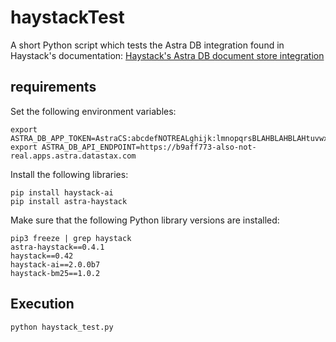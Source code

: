 # haystackTest

A short Python script which tests the Astra DB integration found in Haystack's documentation: [Haystack's Astra DB document store integration](https://docs.haystack.deepset.ai/v2.0/docs/astradocumentstore)

## requirements

Set the following environment variables:
```
export ASTRA_DB_APP_TOKEN=AstraCS:abcdefNOTREALghijk:lmnopqrsBLAHBLAHBLAHtuvwxyz
export ASTRA_DB_API_ENDPOINT=https://b9aff773-also-not-real.apps.astra.datastax.com
```

Install the following libraries:
```
pip install haystack-ai
pip install astra-haystack
```

Make sure that the following Python library versions are installed:
```
pip3 freeze | grep haystack
astra-haystack==0.4.1
haystack==0.42
haystack-ai==2.0.0b7
haystack-bm25==1.0.2
```

## Execution
```
python haystack_test.py
```